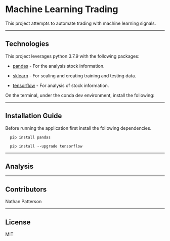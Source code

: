 # Machine Learning Trading

This project attempts to automate trading with machine learning signals.

---

## Technologies

This project leverages python 3.7.9 with the following packages:

* [pandas](https://pandas.pydata.org/docs/) - For the analysis stock information.

* [sklearn](https://scikit-learn.org/stable/) - For scaling and creating training and testing data.

* [tensorflow](https://www.tensorflow.org/) - For analysis of stock information.


On the terminal, under the conda dev environment, install the following:

---

## Installation Guide

Before running the application first install the following dependencies.

```
  pip install pandas

  pip install --upgrade tensorflow

```

---

## Analysis

---

## Contributors 

Nathan Patterson

---

## License

MIT
